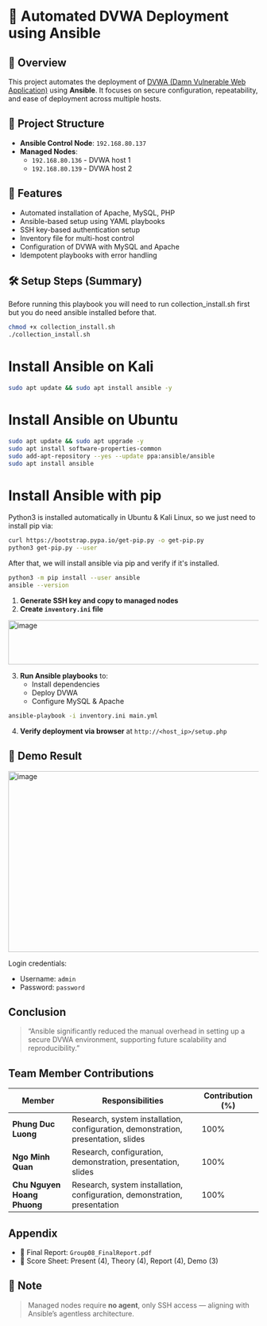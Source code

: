 
# 🔧 Automated DVWA Deployment using Ansible

## 📌 Overview
This project automates the deployment of [DVWA (Damn Vulnerable Web Application)](https://github.com/digininja/DVWA) using **Ansible**. It focuses on secure configuration, repeatability, and ease of deployment across multiple hosts. 

## 📂 Project Structure
- **Ansible Control Node**: `192.168.80.137`
- **Managed Nodes**:
  - `192.168.80.136` - DVWA host 1
  - `192.168.80.139` - DVWA host 2

## 🚀 Features
-  Automated installation of Apache, MySQL, PHP
-  Ansible-based setup using YAML playbooks
-  SSH key-based authentication setup
-  Inventory file for multi-host control
-  Configuration of DVWA with MySQL and Apache
-  Idempotent playbooks with error handling

## 🛠️ Setup Steps (Summary)
Before running this playbook you will need to run collection_install.sh first but you do need ansible installed before that.
```bash
chmod +x collection_install.sh
./collection_install.sh
```
# Install Ansible on Kali 
```bash
sudo apt update && sudo apt install ansible -y
```
# Install Ansible on Ubuntu
```bash
sudo apt update && sudo apt upgrade -y
sudo apt install software-properties-common
sudo add-apt-repository --yes --update ppa:ansible/ansible
sudo apt install ansible
```
# Install Ansible with pip
Python3 is installed automatically in Ubuntu & Kali Linux, so we just need to install pip via:
```bash
curl https://bootstrap.pypa.io/get-pip.py -o get-pip.py
python3 get-pip.py --user
```
After that, we will install ansible via pip and verify if it's installed.
```bash
python3 -m pip install --user ansible
ansible --version
```
1. **Generate SSH key and copy to managed nodes**
2. **Create `inventory.ini` file**  
<img width="1034" height="89" alt="image" src="https://github.com/user-attachments/assets/8b91c63f-b70c-4405-a560-ffcbf6115efe" />

3. **Run Ansible playbooks** to:
   - Install dependencies
   - Deploy DVWA
   - Configure MySQL & Apache
```bash
ansible-playbook -i inventory.ini main.yml
```
4. **Verify deployment via browser** at `http://<host_ip>/setup.php`

## 📸 Demo Result
<img width="1284" height="363" alt="image" src="https://github.com/user-attachments/assets/d5063bea-1612-443e-b362-d5497472a367" />

Login credentials:
- Username: `admin`
- Password: `password`

## Conclusion
> “Ansible significantly reduced the manual overhead in setting up a secure DVWA environment, supporting future scalability and reproducibility.”

## Team Member Contributions

| Member                   | Responsibilities                                                                 | Contribution (%) |
|--------------------------|-----------------------------------------------------------------------------------|------------------|
| **Phung Duc Luong**      | Research, system installation, configuration, demonstration, presentation, slides | 100%             |
| **Ngo Minh Quan**        | Research, configuration, demonstration, presentation, slides                      | 100%             |
| **Chu Nguyen Hoang Phuong** | Research, system installation, configuration, demonstration, presentation          | 100%             |


## Appendix
- 📄 Final Report: `Group08_FinalReport.pdf`
- 🎯 Score Sheet: Present (4), Theory (4), Report (4), Demo (3)

## 📌 Note
> Managed nodes require **no agent**, only SSH access — aligning with Ansible’s agentless architecture.
